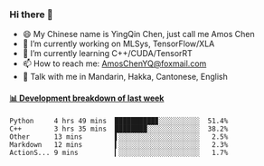 ### Hi there 👋
- 😄 My Chinese name is YingQin Chen, just call me Amos Chen
- 🔭 I’m currently working on MLSys, TensorFlow/XLA
- 🌱 I’m currently learning C++/CUDA/TensorRT
- 📫 How to reach me: AmosChenYQ@foxmail.com
- 💬 Talk with me in Mandarin, Hakka, Cantonese, English

<!-- waka-box start -->
#### <a href="https://gist.github.com/becb911736b10de673d72f2a472b1e52" target="_blank">📊 Development breakdown of last week</a>
```text
Python     4 hrs 49 mins  ██████████▊░░░░░░░░░░  51.4%
C++        3 hrs 35 mins  ████████░░░░░░░░░░░░░  38.2%
Other      13 mins        ▌░░░░░░░░░░░░░░░░░░░░   2.5%
Markdown   12 mins        ▍░░░░░░░░░░░░░░░░░░░░   2.3%
ActionS... 9 mins         ▎░░░░░░░░░░░░░░░░░░░░   1.7%
```
<!-- waka-box end -->


<!--
**AmosChenYQ/AmosChenYQ** is a ✨ _special_ ✨ repository because its `README.md` (this file) appears on your GitHub profile.

Here are some ideas to get you started:

- 🔭 I’m currently working on 
- 🌱 I’m currently learning ...
- 👯 I’m looking to collaborate on ...
- 🤔 I’m looking for help with ...
- 📫 How to reach me: AmosChenYQ@foxmail.com
- 😄 Pronouns: ...
- ⚡ Fun fact: ...
-->
